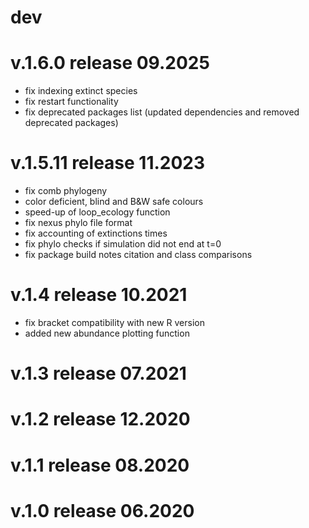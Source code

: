 # dev

# v.1.6.0 release 09.2025
  - fix indexing extinct species
  - fix restart functionality
  - fix deprecated packages list (updated dependencies and removed deprecated packages)

# v.1.5.11 release 11.2023
  - fix comb phylogeny
  - color deficient, blind and B&W safe colours
  - speed-up of loop_ecology function
  - fix nexus phylo file format
  - fix accounting of extinctions times 
  - fix phylo checks if simulation did not end at t=0
  - fix package build notes citation and class comparisons

# v.1.4 release 10.2021
  - fix bracket compatibility with new R version
  - added new abundance plotting function 

# v.1.3 release 07.2021

# v.1.2 release	12.2020 

# v.1.1 release	08.2020
  
# v.1.0 release 06.2020
